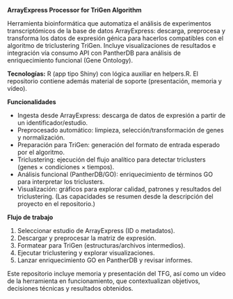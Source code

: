 **ArrayExpress Processor for TriGen Algorithm**

Herramienta bioinformática que automatiza el análisis de experimentos transcriptómicos de la base de datos ArrayExpress: descarga, preprocesa y transforma los datos de expresión génica para hacerlos compatibles con el algoritmo de triclustering TriGen. Incluye visualizaciones de resultados e integración vía  consumo API con PantherDB para análisis de enriquecimiento funcional (Gene Ontology). 

**Tecnologías:** R (app tipo Shiny) con lógica auxiliar en helpers.R. El repositorio contiene además material de soporte (presentación, memoria y vídeo).

**Funcionalidades**
- Ingesta desde ArrayExpress: descarga de datos de expresión a partir de un identificador/estudio.
- Preprocesado automático: limpieza, selección/transformación de genes y normalización.
- Preparación para TriGen: generación del formato de entrada esperado por el algoritmo.
- Triclustering: ejecución del flujo analítico para detectar triclusters (genes × condiciones × tiempos).
- Análisis funcional (PantherDB/GO): enriquecimiento de términos GO para interpretar los triclusters.
- Visualización: gráficos para explorar calidad, patrones y resultados del triclustering.
(Las capacidades se resumen desde la descripción del proyecto en el repositorio.)

**Flujo de trabajo**
1. Seleccionar estudio de ArrayExpress (ID o metadatos).
2. Descargar y preprocesar la matriz de expresión.
3. Formatear para TriGen (estructuras/archivos intermedios).
4. Ejecutar triclustering y explorar visualizaciones.
5. Lanzar enriquecimiento GO en PantherDB y revisar informes.

Este repositorio incluye memoria y presentación del TFG, así como un vídeo de la herramienta en funcionamiento, que contextualizan objetivos, decisiones técnicas y resultados obtenidos.
